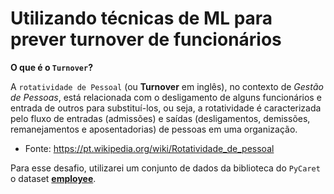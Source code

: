 # Utilizando técnicas de ML para prever turnover de funcionários

**O que é o `Turnover`?**

A `rotatividade de Pessoal` (ou **Turnover** em inglês), no contexto de _Gestão de Pessoas_, está relacionada com o desligamento de alguns funcionários e entrada de outros para substituí-los, ou seja, a rotatividade é caracterizada pelo fluxo de entradas (admissões) e saídas (desligamentos, demissões, remanejamentos e aposentadorias) de pessoas em uma organização.

- Fonte: https://pt.wikipedia.org/wiki/Rotatividade_de_pessoal

Para esse desafio, utilizarei um conjunto de dados da biblioteca do `PyCaret` o dataset **[employee](https://pycaret.org/get-data/)**.

